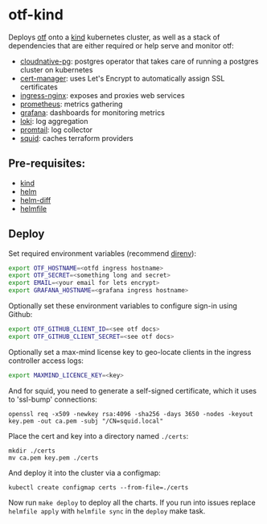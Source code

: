 # otf-kind

Deploys [otf](https://github.com/leg100/otf) onto a [kind](https://kind.sigs.k8s.io/) kubernetes cluster, as well as a stack of dependencies that are either required or help serve and monitor otf:

* [cloudnative-pg](https://cloudnative-pg.io/): postgres operator that takes care of running a postgres cluster on kubernetes
* [cert-manager](https://cert-manager.io/): uses Let's Encrypt to automatically assign SSL certificates
* [ingress-nginx](https://github.com/kubernetes/ingress-nginx): exposes and proxies web services
* [prometheus](https://prometheus.io/): metrics gathering
* [grafana](https://grafana.com/): dashboards for monitoring metrics
* [loki](https://grafana.com/oss/loki/): log aggregation
* [promtail](https://grafana.com/docs/loki/latest/clients/promtail/): log collector
* [squid](https://github.com/leg100/squid): caches terraform providers

## Pre-requisites:

* [kind](https://kind.sigs.k8s.io/)
* [helm](https://helm.sh/)
* [helm-diff](https://github.com/databus23/helm-diff)
* [helmfile](helmfile.readthedocs.io)

## Deploy

Set required environment variables (recommend [direnv](https://direnv.net/)):

```bash
export OTF_HOSTNAME=<otfd ingress hostname>
export OTF_SECRET=<something long and secret>
export EMAIL=<your email for lets encrypt>
export GRAFANA_HOSTNAME=<grafana ingress hostname>
```

Optionally set these environment variables to configure sign-in using Github:

```bash
export OTF_GITHUB_CLIENT_ID=<see otf docs>
export OTF_GITHUB_CLIENT_SECRET=<see otf docs>
```

Optionally set a max-mind license key to geo-locate clients in the ingress controller access logs:

```bash
export MAXMIND_LICENCE_KEY=<key>
```

And for squid, you need to generate a self-signed certificate, which it uses to 'ssl-bump' connections:

```
openssl req -x509 -newkey rsa:4096 -sha256 -days 3650 -nodes -keyout key.pem -out ca.pem -subj "/CN=squid.local"
```

Place the cert and key into a directory named `./certs`:

```
mkdir ./certs
mv ca.pem key.pem ./certs
```

And deploy it into the cluster via a configmap:

```
kubectl create configmap certs --from-file=./certs
```

Now run `make deploy` to deploy all the charts. If you run into issues replace `helmfile apply` with `helmfile sync` in the `deploy` make task.
